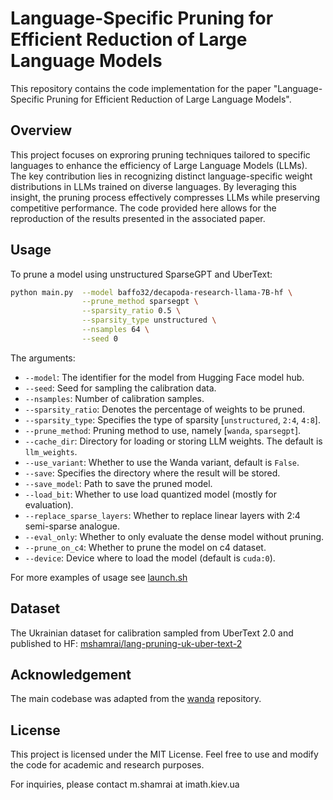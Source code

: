 # Language-Specific Pruning for Efficient Reduction of Large Language Models

This repository contains the code implementation for the paper "Language-Specific Pruning for Efficient Reduction of Large Language Models".


## Overview

This project focuses on exproring pruning techniques tailored to specific languages to enhance the efficiency of Large Language Models (LLMs). The key contribution lies in recognizing distinct language-specific weight distributions in LLMs trained on diverse languages. By leveraging this insight, the pruning process effectively compresses LLMs while preserving competitive performance. The code provided here allows for the reproduction of the results presented in the associated paper.


## Usage

To prune a model using unstructured SparseGPT and UberText:

```bash
python main.py  --model baffo32/decapoda-research-llama-7B-hf \
                --prune_method sparsegpt \
                --sparsity_ratio 0.5 \
                --sparsity_type unstructured \
                --nsamples 64 \
                --seed 0
```

The arguments:  
- `--model`: The identifier for the model from Hugging Face model hub.
- `--seed`: Seed for sampling the calibration data.
- `--nsamples`: Number of calibration samples.
- `--sparsity_ratio`: Denotes the percentage of weights to be pruned.
- `--sparsity_type`: Specifies the type of sparsity [`unstructured`, `2:4`, `4:8`].
- `--prune_method`: Pruning method to use, namely [`wanda`, `sparsegpt`].
- `--cache_dir`: Directory for loading or storing LLM weights. The default is `llm_weights`.
- `--use_variant`: Whether to use the Wanda variant, default is `False`. 
- `--save`: Specifies the directory where the result will be stored.
- `--save_model`: Path to save the pruned model.
- `--load_bit`: Whether to use load quantized model (mostly for evaluation).
- `--replace_sparse_layers`: Whether to replace linear layers with 2:4 semi-sparse analogue.
- `--eval_only`: Whether to only evaluate the dense model without pruning.
- `--prune_on_c4`: Whether to prune the model on c4 dataset.
- `--device`: Device where to load the model (default is `cuda:0`).

For more examples of usage see [launch.sh](src/launch.sh)


## Dataset

The Ukrainian dataset for calibration sampled from UberText 2.0 and published to HF: [mshamrai/lang-pruning-uk-uber-text-2](https://huggingface.co/datasets/mshamrai/lang-pruning-uk-uber-text-2)


## Acknowledgement

The main codebase was adapted from the [wanda](https://github.com/locuslab/wanda) repository.


## License

This project is licensed under the MIT License. Feel free to use and modify the code for academic and research purposes.

For inquiries, please contact m.shamrai at imath.kiev.ua 